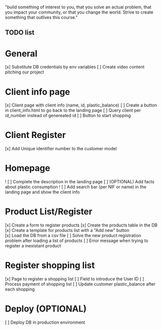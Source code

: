 "build something of interest to you, that you solve an actual problem, that you impact your community, or that you change the world. Strive to create something that outlives this course."

## TODO list

# General

[x] Substitute DB credentials by env variables
[ ] Create video content pitching our project

# Client info page

[x] Client page with client info (name, id, plastic_balance)
[ ] Create a button in client_info.html to go back to the landing page
[ ] Query client per id_number instead of genereated id
[ ] Button to start shopping

# Client Register

[x] Add Unique identifier number to the customer model

# Homepage

! [ ] Complete the description in the landing page
[ ] (OPTIONAL) Add facts about plastic consumption
! [ ] Add search bar (per NIF or name) in the landing page and show the client info

# Product List/Register

[x] Create a form to register products
[x] Create the products table in the DB
[x] Create a template for products list with a "Add new" button  
[x] Load the DB from a csv file
[ ] Solve the new product registration problem after loading a list of products
[ ] Error message when trying to register a inexistant product

# Register shopping list

[x] Page to register a shopping list
[ ] Field to introduce the User ID
[ ] Process payment of shopping list
[ ] Update customer plastic_balance after each shopping

# Deploy (OPTIONAL)

[ ] Deploy DB in production environment

